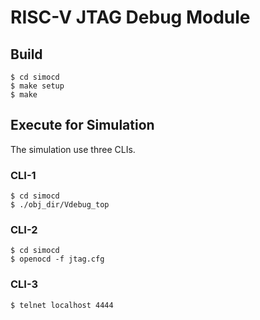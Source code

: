 # RISC-V JTAG Debug Module


## Build

```
$ cd simocd
$ make setup
$ make
```

## Execute for Simulation

The simulation use three CLIs.

### CLI-1

```
$ cd simocd
$ ./obj_dir/Vdebug_top
```

### CLI-2

```
$ cd simocd
$ openocd -f jtag.cfg
```

### CLI-3

```
$ telnet localhost 4444
```

